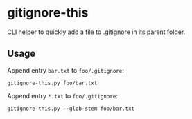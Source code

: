 # gitignore-this

CLI helper to quickly add a file to .gitignore in its parent folder.


## Usage

Append entry `bar.txt` to `foo/.gitignore`:

    gitignore-this.py foo/bar.txt


Append entry `*.txt` to `foo/.gitignore`:

    gitignore-this.py --glob-stem foo/bar.txt
